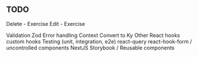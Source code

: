 ## TODO

Delete - Exercise
Edit - Exercise

Validation
Zod
Error handling
Context
Convert to Ky
Other React hooks
custom hooks
Testing (unit, integration, e2e)
react-query
react-hook-form / uncontrolled components
NextJS
Storybook / Reusable components
